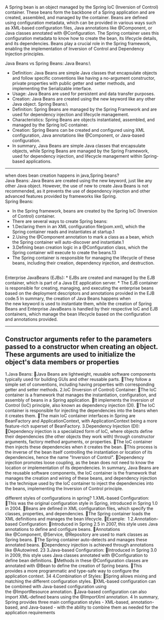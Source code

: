 
A Spring bean is an object managed by the Spring IoC (Inversion of Control) container. These beans form the backbone of a Spring application and are created, assembled, and managed by the container.
Beans are defined using configuration metadata, which can be provided in various ways such as XML-based configuration files, Java annotations like @Component, or Java classes annotated with @Configuration. The Spring container uses this configuration metadata to know how to create the bean, its lifecycle details, and its dependencies. Beans play a crucial role in the Spring framework, enabling the implementation of Inversion of Control and Dependency Injection principles.

Java Beans vs Spring Beans:
Java Beans:\
* Definition: Java Beans are simple Java classes that encapsulate objects and follow specific conventions like having 
  a no-argument constructor, private properties with public getter and setter methods, and implementing the Serializable interface.
* Usage: Java Beans are used for persistent and data transfer purposes.
* Creation: Java Beans are created using the new keyword like any other Java object.
Spring Beans:\
* Definition: Spring Beans are managed by the Spring Framework and are used for dependency injection and lifecycle management.
* Characteristics: Spring Beans are objects instantiated, assembled, and managed by the Spring IoC container.
* Creation: Spring Beans can be created and configured using XML configuration, Java annotations like @Component, or Java-based configuration.
* In summary, Java Beans are simple Java classes that encapsulate objects, while Spring Beans are managed by the Spring Framework, used for dependency injection, and lifecycle management within Spring-based applications.

-------------------------------------------------------------------------------------
when does bean creation happens in java,Spring beans?\
Java Beans:
Java Beans are created using the new keyword, just like any other Java object.
However, the use of new to create Java Beans is not recommended, as it prevents the use of dependency injection 
   and other advanced features provided by frameworks like Spring.
<br>
Spring Beans:
* In the Spring framework, beans are created by the Spring IoC (Inversion of Control) container.
* There are several ways to create Spring beans:
* 1.Declaring them in an XML configuration file(pom.xml), which the Spring container reads and instantiates at startup.1
* 2.Using the @Component annotation to mark a class as a bean, which the Spring container will auto-discover and instantiate.1
* 3.Defining bean creation logic in a @Configuration class, which the Spring container will execute to create the beans.13
* The Spring container is responsible for managing the lifecycle of these beans, including their creation, dependency injection, and destruction.
<br>
Enterprise JavaBeans (EJBs):
* EJBs are created and managed by the EJB container, which is part of a Java EE application server.
* The EJB container is responsible for creating, managing, and executing the enterprise beans based on the deployment descriptors and annotations provided in the EJB code.5
In summary, the creation of Java Beans happens when the new keyword is used to instantiate them, while the creation of Spring Beans and Enterprise JavaBeans is handled by their respective IoC and EJB containers, which manage the bean lifecycle based on the configuration and annotations provided.

------------------------------------------------------------------------------------
Constructor arguments refer to the parameters passed to a constructor when creating an object. These arguments are used to initialize the object's data members or properties
------------------------------------------------------------------------------
1.Java Beans:
Java Beans are lightweight, reusable software components typically used for building GUIs and other reusable parts.
They follow a simple set of conventions, including having properties with corresponding getter and setter methods.
2.IoC (Inversion of Control) Container:
The IoC container is a framework that manages the instantiation, configuration, and assembly of beans in a Spring application.
It implements the Inversion of Control (IoC) principle, also known as dependency injection (DI).
The IoC container is responsible for injecting the dependencies into the beans when it creates them.
The main IoC container interfaces in Spring are BeanFactory and ApplicationContext, with ApplicationContext being a more feature-rich superset of BeanFactory.
3.Dependency Injection (DI):
Dependency injection is a specialized form of IoC, where objects define their dependencies (the other objects they work with) through constructor arguments, factory method arguments, or properties.
The IoC container then injects these dependencies when it creates the bean.
This process is the inverse of the bean itself controlling the instantiation or location of its dependencies, hence the name "Inversion of Control".
Dependency injection promotes loose coupling, as the bean does not need to know the location or implementation of its dependencies.
In summary, Java Beans are the reusable software components, the IoC container is the framework that manages the creation and wiring of these beans, and dependency injection is the technique used by the IoC container to inject the dependencies into the beans, implementing the Inversion of Control principle.

different styles of configurations in spring?
1.XML-based Configuration:
This was the original configuration style in Spring, introduced in Spring 1.0 in 2004.
Beans are defined in XML configuration files, which specify the classes, properties, and dependencies.
The Spring container loads the XML definitions and manages the bean lifecycle.
Example: <bean id="loyaltyService" class="com.mybook.loyalty.service.impl.LoyaltyServiceImpl"> 1
2.Annotation-based Configuration:
Introduced in Spring 2.5 in 2007, this style uses Java annotations to define and configure beans.
Annotations like @Component, @Service, @Repository are used to mark classes as Spring beans.
The Spring container auto-detects and manages these annotated beans.
Dependency injection is achieved through annotations like @Autowired. 23
3.Java-based Configuration:
Introduced in Spring 3.0 in 2009, this style uses Java classes annotated with @Configuration to define bean definitions.
Methods in these @Configuration classes are annotated with @Bean to define the creation of Spring beans.
This provides a more programmatic and type-safe way to configure the application context. 34
4.Combination of Styles:
Spring allows mixing and matching the different configuration styles.
XML-based configuration can be combined with Java-based configuration using the @ImportResource annotation.
Java-based configuration can also import XML-defined beans using the @ImportXml annotation. 4
In summary, Spring provides three main configuration styles - XML-based, annotation-based, and Java-based - with the ability to combine them as needed for the application requirements
